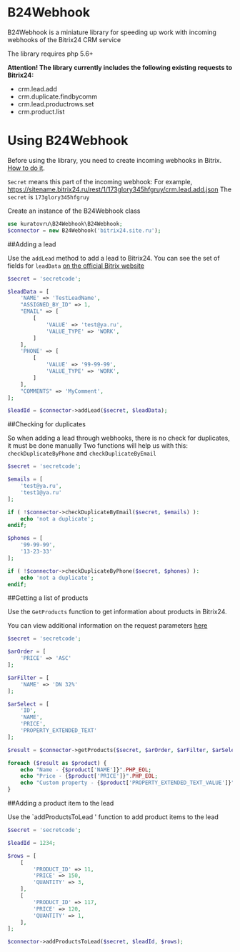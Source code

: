 # B24Webhook
B24Webhook is a miniature library for speeding up work with incoming webhooks of the Bitrix24 CRM service

The library requires php 5.6+

**Attention! The library currently includes the following existing requests to Bitrix24:**
- crm.lead.add
- crm.duplicate.findbycomm
- crm.lead.productrows.set
- crm.product.list

# Using B24Webhook

Before using the library, you need to create incoming webhooks in Bitrix. [How to do it](https://dev.1c-bitrix.ru/learning/course/?COURSE_ID=99&LESSON_ID=8581).

`Secret` means this part of the incoming webhook:
For example, https://sitename.bitrix24.ru/rest/1/173glory345hfgruy/crm.lead.add.json
The `secret` is `173glory345hfgruy`

Create an instance of the B24Webhook class

```php
use kuratovru\B24Webhook\B24Webhook;
$connector = new B24Webhook('bitrix24.site.ru');
```

##Adding a lead

Use the `addLead` method to add a lead to Bitrix24.
You can see the set of fields for `leadData` [on the official Bitrix website](https://dev.1c-bitrix.ru/rest_help/crm/leads/crm_lead_fields.php)

```php
$secret = 'secretcode';

$leadData = [
    'NAME' => 'TestLeadName',
    "ASSIGNED_BY_ID" => 1,
    "EMAIL" => [
        [
            'VALUE' => 'test@ya.ru',
            'VALUE_TYPE' => 'WORK',
        ]
    ],
    'PHONE' => [
        [
            'VALUE' => '99-99-99',
            'VALUE_TYPE' => 'WORK',
        ]
    ],
    "COMMENTS" => 'MyComment',
];

$leadId = $connector->addLead($secret, $leadData);
```

##Checking for duplicates

So when adding a lead through webhooks, there is no check for duplicates, it must be done manually
Two functions will help us with this: `checkDuplicateByPhone` and `checkDuplicateByEmail`

```php
$secret = 'secretcode';

$emails = [
    'test@ya.ru',
    'test1@ya.ru'
];

if ( !$connector->checkDuplicateByEmail($secret, $emails) ):
    echo 'not a duplicate';
endif;

$phones = [
    '99-99-99',
    '13-23-33'
];

if ( !$connector->checkDuplicateByPhone($secret, $phones) ):
    echo 'not a duplicate';
endif;
```

##Getting a list of products

Use the `GetProducts` function to get information about products in Bitrix24.

You can view additional information on the request parameters [here](https://dev.1c-bitrix.ru/rest_help/crm/products/crm_product_list.php)

```php
$secret = 'secretcode';

$arOrder = [
    'PRICE' => 'ASC'
];

$arFilter = [
    'NAME' => 'DN 32%'
];

$arSelect = [
    'ID',
    'NAME',
    'PRICE',
    'PROPERTY_EXTENDED_TEXT'
];

$result = $connector->getProducts($secret, $arOrder, $arFilter, $arSelect);

foreach ($result as $product) {
    echo "Name - {$product['NAME']}".PHP_EOL;
    echo "Price - {$product['PRICE']}".PHP_EOL;
    echo "Custom property - {$product['PROPERTY_EXTENDED_TEXT_VALUE']}".PHP_EOL;
}
```


##Adding a product item to the lead

Use the `addProductsToLead ' function to add product items to the lead

```php
$secret = 'secretcode';

$leadId = 1234;

$rows = [
    [
        'PRODUCT_ID' => 11,
        'PRICE' => 150,
        'QUANTITY' => 3,
    ],
    [
        'PRODUCT_ID' => 117,
        'PRICE' => 120,
        'QUANTITY' => 1,
    ],
];

$connector->addProductsToLead($secret, $leadId, $rows);
```